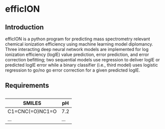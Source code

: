 # efficION

## Introduction 

efficION is a python program for predicting mass spectrometry relevant chemical ionization efficiency using machine learning model diplomancy. Three interacting deep neural network models are implemented for log ionization efficiency (logIE) value prediction, error prediction, and error correction befitting; two sequential models use regression to deliver logIE or predicted logIE error while a binary classifier (i.e., third model) uses logistic regression to go/no go error correction for a given predicted logIE.

## Requirements

##
| SMILES | pH|
| ------------- | ------------- |
| C1=CNC(=O)NC1=O| 7.2|
| ... | ...|
